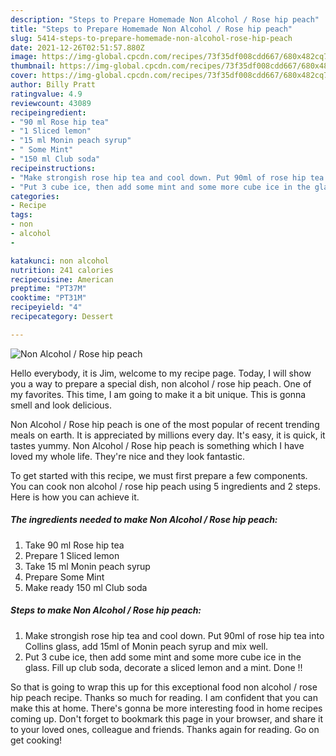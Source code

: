 ```yaml
---
description: "Steps to Prepare Homemade Non Alcohol / Rose hip peach"
title: "Steps to Prepare Homemade Non Alcohol / Rose hip peach"
slug: 5414-steps-to-prepare-homemade-non-alcohol-rose-hip-peach
date: 2021-12-26T02:51:57.880Z
image: https://img-global.cpcdn.com/recipes/73f35df008cdd667/680x482cq70/non-alcohol-rose-hip-peach-recipe-main-photo.jpg
thumbnail: https://img-global.cpcdn.com/recipes/73f35df008cdd667/680x482cq70/non-alcohol-rose-hip-peach-recipe-main-photo.jpg
cover: https://img-global.cpcdn.com/recipes/73f35df008cdd667/680x482cq70/non-alcohol-rose-hip-peach-recipe-main-photo.jpg
author: Billy Pratt
ratingvalue: 4.9
reviewcount: 43089
recipeingredient:
- "90 ml Rose hip tea"
- "1 Sliced lemon"
- "15 ml Monin peach syrup"
- " Some Mint"
- "150 ml Club soda"
recipeinstructions:
- "Make strongish rose hip tea and cool down. Put 90ml of rose hip tea into Collins glass, add 15ml of Monin peach syrup and mix well."
- "Put 3 cube ice, then add some mint and some more cube ice in the glass. Fill up club soda, decorate a sliced lemon and a mint. Done !!"
categories:
- Recipe
tags:
- non
- alcohol
- 

katakunci: non alcohol  
nutrition: 241 calories
recipecuisine: American
preptime: "PT37M"
cooktime: "PT31M"
recipeyield: "4"
recipecategory: Dessert

---
```



![Non Alcohol / Rose hip peach](https://img-global.cpcdn.com/recipes/73f35df008cdd667/680x482cq70/non-alcohol-rose-hip-peach-recipe-main-photo.jpg)

Hello everybody, it is Jim, welcome to my recipe page. Today, I will show you a way to prepare a special dish, non alcohol / rose hip peach. One of my favorites. This time, I am going to make it a bit unique. This is gonna smell and look delicious.



Non Alcohol / Rose hip peach is one of the most popular of recent trending meals on earth. It is appreciated by millions every day. It's easy, it is quick, it tastes yummy. Non Alcohol / Rose hip peach is something which I have loved my whole life. They're nice and they look fantastic.


To get started with this recipe, we must first prepare a few components. You can cook non alcohol / rose hip peach using 5 ingredients and 2 steps. Here is how you can achieve it.

<!--inarticleads1-->

##### The ingredients needed to make Non Alcohol / Rose hip peach:

1. Take 90 ml Rose hip tea
1. Prepare 1 Sliced lemon
1. Take 15 ml Monin peach syrup
1. Prepare  Some Mint
1. Make ready 150 ml Club soda




<!--inarticleads2-->

##### Steps to make Non Alcohol / Rose hip peach:

1. Make strongish rose hip tea and cool down. Put 90ml of rose hip tea into Collins glass, add 15ml of Monin peach syrup and mix well.
1. Put 3 cube ice, then add some mint and some more cube ice in the glass. Fill up club soda, decorate a sliced lemon and a mint. Done !!




So that is going to wrap this up for this exceptional food non alcohol / rose hip peach recipe. Thanks so much for reading. I am confident that you can make this at home. There's gonna be more interesting food in home recipes coming up. Don't forget to bookmark this page in your browser, and share it to your loved ones, colleague and friends. Thanks again for reading. Go on get cooking!
